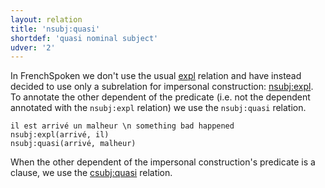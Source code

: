 ```yaml
---
layout: relation
title: 'nsubj:quasi'
shortdef: 'quasi nominal subject'
udver: '2'
---
```



In FrenchSpoken we don't use the usual [expl]() relation and have instead decided to use only a subrelation for impersonal construction: [nsubj:expl]().
To annotate the other dependent of the predicate (i.e. not the dependent annotated with the `nsubj:expl` relation) we use the `nsubj:quasi` relation. 

~~~ sdparse
il est arrivé un malheur \n something bad happened
nsubj:expl(arrivé, il)
nsubj:quasi(arrivé, malheur)
~~~

When the other dependent of the impersonal construction's predicate is a clause, we use the [csubj:quasi]() relation.
